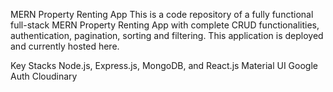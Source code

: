 MERN Property Renting App
This is a code repository of a fully functional full-stack MERN Property Renting App with complete CRUD functionalities, authentication, pagination, sorting and filtering. This application is deployed and currently hosted here.

Key Stacks
Node.js, Express.js, MongoDB, and React.js
Material UI
Google Auth
Cloudinary
